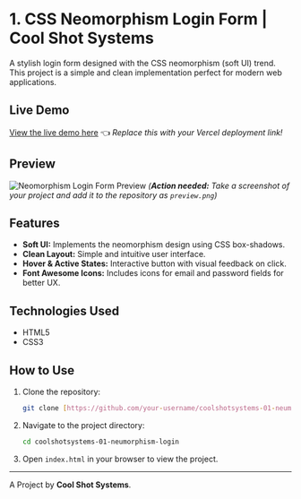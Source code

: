 # 1. CSS Neomorphism Login Form | Cool Shot Systems

A stylish login form designed with the CSS neomorphism (soft UI) trend. This project is a simple and clean implementation perfect for modern web applications.

## Live Demo

[View the live demo here](https://your-vercel-link.vercel.app) 👈 *Replace this with your Vercel deployment link!*

## Preview

![Neomorphism Login Form Preview](preview.png)
*(**Action needed:** Take a screenshot of your project and add it to the repository as `preview.png`)*

## Features

-   **Soft UI:** Implements the neomorphism design using CSS box-shadows.
-   **Clean Layout:** Simple and intuitive user interface.
-   **Hover & Active States:** Interactive button with visual feedback on click.
-   **Font Awesome Icons:** Includes icons for email and password fields for better UX.

## Technologies Used

-   HTML5
-   CSS3

## How to Use

1.  Clone the repository:
    ```bash
    git clone [https://github.com/your-username/coolshotsystems-01-neumorphism-login.git](https://github.com/your-username/coolshotsystems-01-neumorphism-login.git)
    ```
2.  Navigate to the project directory:
    ```bash
    cd coolshotsystems-01-neumorphism-login
    ```
3.  Open `index.html` in your browser to view the project.

---

A Project by **Cool Shot Systems**.
